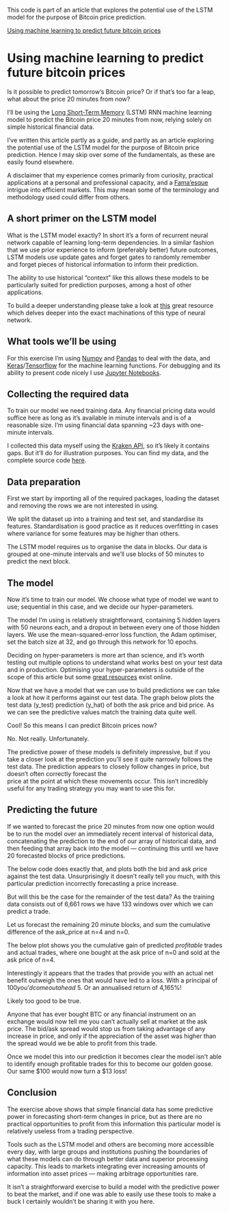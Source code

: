 This code is part of an article that explores the potential use of the LSTM model for the purpose of Bitcoin price prediction.

[Using machine learning to predict future bitcoin prices](https://medium.com/@derk_zomer/using-machine-learning-to-predict-future-bitcoin-prices-6637e7bfa58f)

# Using machine learning to predict future bitcoin prices

Is it possible to predict tomorrow’s Bitcoin price? Or if that’s too far a leap, what about the price 20 minutes from now?

I’ll be using the [Long Short-Term Memory](https://www.bioinf.jku.at/publications/older/2604.pdf) (LSTM) RNN machine learning model to predict the Bitcoin price 20 minutes from now, relying solely on simple historical financial data.

I’ve written this article partly as a guide, and partly as an article exploring the potential use of the LSTM model for the purpose of Bitcoin price prediction. Hence I may skip over some of the fundamentals, as these are easily found elsewhere.

A disclaimer that my experience comes primarily from curiosity, practical applications at a personal and professional capacity, and a [Fama’esque](https://sci-hub.tw/https://www.jstor.org/stable/2525569) intrigue into efficient markets. This may mean some of the terminology and methodology used could differ from others.

## A short primer on the LSTM model

What is the LSTM model exactly? In short it’s a form of recurrent neural network capable of learning long-term dependencies. In a similar fashion that we use prior experience to inform (preferably better) future outcomes, LSTM models use update gates and forget gates to randomly remember and forget pieces of historical information to inform their prediction.

The ability to use historical “context” like this allows these models to be particularly suited for prediction purposes, among a host of other applications.

To build a deeper understanding please take a look at [this](https://colah.github.io/posts/2015-08-Understanding-LSTMs/) great resource which delves deeper into the exact machinations of this type of neural network.

## What tools we’ll be using

For this exercise I’m using [Numpy](https://numpy.org/install/) and [Pandas](https://pandas.pydata.org/getting_started.html) to deal with the data, and [Keras](https://keras.io/)/[Tensorflow](https://www.tensorflow.org/) for the machine learning functions. For debugging and its ability to present code nicely I use [Jupyter Notebooks](https://jupyter.org/install.html).

## Collecting the required data

To train our model we need training data. Any financial pricing data would suffice here as long as it’s available in minute intervals and is of a reasonable size. I’m using financial data spanning ~23 days with one-minute intervals.

I collected this data myself using the [Kraken API](https://www.kraken.com/features/api), so it’s likely it contains gaps. But it’ll do for illustration purposes. You can find my data, and the complete source code [here](https://github.com/derkzomer/predicting-future-bitcoin-prices).

<script src="https://gist.github.com/derkzomer/850b37ba5a76132b772eedfe6509b429.js"></script>

## Data preparation

First we start by importing all of the required packages, loading the dataset and removing the rows we are not interested in using.

<script src="https://gist.github.com/derkzomer/e03725f83340924bfde16a6f2bf36072.js"></script>

We split the dataset up into a training and test set, and standardise its features. Standardisation is good practice as it reduces overfitting in cases where variance for some features may be higher than others.

<script src="https://gist.github.com/derkzomer/e589fb629b77a710fb3325e9de997596.js"></script>

The LSTM model requires us to organise the data in blocks. Our data is grouped at one-minute intervals and we’ll use blocks of 50 minutes to predict the next block.

<script src="https://gist.github.com/derkzomer/cf4910fe254f5a052f49dd445a03ff0e.js"></script>

## The model

Now it’s time to train our model. We choose what type of model we want to use; sequential in this case, and we decide our hyper-parameters.

The model I’m using is relatively straightforward, containing 5 hidden layers with 50 neurons each, and a dropout in between every one of those hidden layers. We use the mean-squared-error loss function, the Adam optimiser, set the batch size at 32, and go through this network for 10 epochs.

Deciding on hyper-parameters is more art than science, and it’s worth testing out multiple options to understand what works best on your test data and in production. Optimising your hyper-parameters is outside of the scope of this article but some [great resources](https://machinelearningmastery.com/tune-lstm-hyperparameters-keras-time-series-forecasting/) exist online.

<script src="https://gist.github.com/derkzomer/b2529236a91e1b918a91578af9daeef4.js"></script>

Now that we have a model that we can use to build predictions we can take a look at how it performs against our test data. The graph below plots the test data (y_test) prediction (y_hat) of both the ask price and bid price. As we can see the predictive values match the training data quite well.

<script src="https://gist.github.com/derkzomer/03f807734a7a2274bb6aa072d4316d7b.js"></script>

Cool! So this means I can predict Bitcoin prices now?

No. Not really. Unfortunately.

The predictive power of these models is definitely impressive, but if you take a closer look at the prediction you’ll see it quite narrowly follows the test data. The prediction appears to closely follow changes in price, but doesn’t often correctly forecast the price at the point at which these movements occur. This isn’t incredibly useful for any trading strategy you may want to use this for.

## Predicting the future

If we wanted to forecast the price 20 minutes from now one option would be to run the model over an immediately recent interval of historical data, concatenating the prediction to the end of our array of historical data, and then feeding that array back into the model — continuing this until we have 20 forecasted blocks of price predictions.

The below code does exactly that, and plots both the bid and ask price against the test data. Unsurprisingly it doesn’t really tell you much, with this particular prediction incorrectly forecasting a price increase.

<script src="https://gist.github.com/derkzomer/7e065991a3b714b06c020076dd80537c.js"></script>

But will this be the case for the remainder of the test data? As the training data consists out of 6,661 rows we have 133 windows over which we can predict a trade.

Let us forecast the remaining 20 minute blocks, and sum the cumulative difference of the ask_price at n=4 and n=0.

The below plot shows you the cumulative gain of predicted *profitable* trades and actual trades, where one bought at the ask price of n=0 and sold at the ask price of n=4.

Interestingly it appears that the trades that provide you with an actual net benefit outweigh the ones that would have led to a loss. With a principal of $100 you’d come out ahead ~$5. Or an annualised return of 4,165%!

Likely too good to be true.

<script src="https://gist.github.com/derkzomer/decf4c4b1aed545b807aa08780372060.js"></script>

Anyone that has ever bought BTC or any financial instrument on an exchange would now tell me you can’t actually sell at market at the ask price. The bid/ask spread would stop us from taking advantage of any increase in price, and only if the appreciation of the asset was higher than the spread would we be able to profit from this trade.

Once we model this into our prediction it becomes clear the model isn’t able to identify enough profitable trades for this to become our golden goose. Our same $100 would now turn a $13 loss!

<script src="https://gist.github.com/derkzomer/435d0417cb8ff3c50323094c55e6e249.js"></script>

## Conclusion

The exercise above shows that simple financial data has some predictive power in forecasting short-term changes in price, but as there are no practical opportunities to profit from this information this particular model is relatively useless from a trading perspective.

Tools such as the LSTM model and others are becoming more accessible every day, with large groups and institutions pushing the boundaries of what these models can do through better data and superior processing capacity. This leads to markets integrating ever increasing amounts of information into asset prices — making arbitrage opportunities rare.

It isn’t a straightforward exercise to build a model with the predictive power to beat the market, and if one was able to easily use these tools to make a buck I certainly wouldn’t be sharing it with you here.
